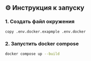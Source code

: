 ## ⚙️ Инструкция к запуску
### 1. Создать файл окружения
```bash
copy .env.docker.exapmple .env.docker
```
### 2. Запустить docker compose
```bash
docker compose up --build
```
